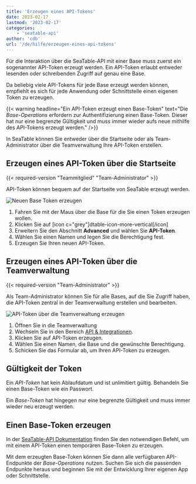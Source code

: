 ```yaml
---
title: 'Erzeugen eines API-Tokens'
date: 2023-02-17
lastmod: '2023-02-17'
categories:
    - 'seatable-api'
author: 'cdb'
url: '/de/hilfe/erzeugen-eines-api-tokens'
---
```


Für die Interaktion über die SeaTable-API mit einer Base muss zuerst ein sogenannter API-Token erzeugt werden. Ein API-Token erlaubt entweder lesenden oder schreibenden Zugriff auf genau eine Base.

Da beliebig viele API-Tokens für jede Base erzeugt werden können, empfiehlt es sich für jede Anwendung oder Schnittstelle einen eigenen Token zu erzeugen.

{{< warning headline="Ein API-Token erzeugt einen Base-Token" text="Die _Base-Operations_ erfordern zur Authentifizierung einen Base-Token. Dieser hat nur eine begrenzte Gültigkeit und muss immer wieder aufs neue mithilfe des API-Tokens erzeugt werden." />}}

In SeaTable können Sie entweder über die Startseite oder als Team-Administrator über die Teamverwaltung Ihre API-Token erstellen.

## Erzeugen eines API-Token über die Startseite

{{< required-version "Teammitglied" "Team-Administrator" >}}

API-Token können bequem auf der Startseite von SeaTable erzeugt werden.

![Neuen Base Token erzeugen](https://seatable.io/wp-content/uploads/2023/02/generate-api-token.gif)

1. Fahren Sie mit der Maus über die Base für die Sie einen Token erzeugen wollen.
2. Klicken Sie auf \[icon c="grey"\]dtable-icon-more-vertical\[/icon\]
3. Erweitern Sie den Abschnitt **Advanced** und wählen Sie **API-Token**.
4. Wählen Sie einen Namen und legen Sie die Berechtigung fest.
5. Erzeugen Sie Ihren neuen API-Token.

## Erzeugen eines API-Token über die Teamverwaltung

{{< required-version "Team-Administrator" >}}

Als Team-Administrator können Sie für alle Bases, auf die Sie Zugriff haben, die API-Token zentral in der Teamverwaltung erstellen und bearbeiten.

![API-Token über die Teamverwaltung erzeugen](https://seatable.io/wp-content/uploads/2023/02/generate-api-token-team-administrator.png)

1. Öffnen Sie in die Teamverwaltung
2. Wechseln Sie in den Bereich [API & Integrationen](https://account.seatable.io/api).
3. Klicken Sie auf API-Token erzeugen.
4. Wählen Sie einen Namen, die Base und die gewünschte Berechtigung.
5. Schicken Sie das Formular ab, um Ihren API-Token zu erzeugen.

## Gültigkeit der Token

Ein _API-Token_ hat kein Ablaufdatum und ist unlimitiert gültig. Behandeln Sie einen Base-Token wie ein Passwort.

Ein _Base-Token_ hat hingegen nur eine begrenzte Gültigkeit und muss immer wieder neu erzeugt werden.

## Einen Base-Token erzeugen

In der [SeaTable-API Dokumentation](https://api.seatable.io) finden Sie den notwendigen Befehl, um mit einem API-Token einen temporären Base-Token zu erzeugen.

Mit dem erzeugten Base-Token können Sie dann alle verfügbaren API-Endpunkte der _Base-Operations_ nutzen. Suchen Sie sich die passenden Endpunkte heraus und beginnen Sie mit der Entwicklung Ihrer eigenen App oder Schnittstelle.
